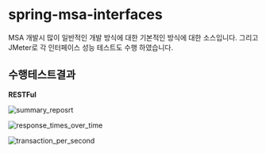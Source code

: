 # spring-msa-interfaces

MSA 개발시 많이 일반적인 개발 방식에 대한 기본적인 방식에 대한 소스입니다.
그리고 JMeter로 각 인터페이스 성능 테스트도 수행 하였습니다.

## 수행테스트결과

**RESTFul**
  
  
![summary_reposrt](https://user-images.githubusercontent.com/39702082/217876640-e1b24d1d-0ff1-4721-8414-a0f1d31c3c87.PNG)

![response_times_over_time](https://user-images.githubusercontent.com/39702082/217876708-bdda9157-f56e-42b0-8803-4947fed2ec37.PNG)

![transaction_per_second](https://user-images.githubusercontent.com/39702082/217876728-7ae43c19-531d-48b2-9021-b423445e5772.PNG)
